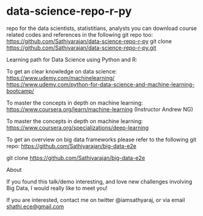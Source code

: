 # data-science-repo-r-py
repo for the data scientists, statistitians, analysts
you can download course related codes and references in the following git repo too:
https://github.com/Sathiyarajan/data-science-repo-r-py
git clone https://github.com/Sathiyarajan/data-science-repo-r-py.git


Learning path for Data Science using Python and R:

To get an clear knowledge on data science:
https://www.udemy.com/machinelearning/
https://www.udemy.com/python-for-data-science-and-machine-learning-bootcamp/ 

To master the concepts in depth on machine learning:
https://www.coursera.org/learn/machine-learning (Instructor Andrew NG)

To master the concepts in depth on machine learning:
https://www.coursera.org/specializations/deep-learning

To get an overview on big data frameworks please refer to the following git repo:
https://github.com/Sathiyarajan/big-data-e2e

git clone https://github.com/Sathiyarajan/big-data-e2e

About

If you found this talk/demo interesting, and love new challenges involving Big Data, I would really like to meet you!

If you are interested, contact me on twitter @iamsathyaraj, or via email shathi.ece@gmail.com




